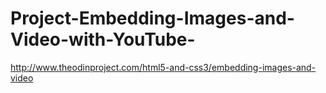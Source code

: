 # Project-Embedding-Images-and-Video-with-YouTube-

http://www.theodinproject.com/html5-and-css3/embedding-images-and-video